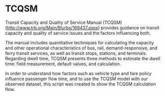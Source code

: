 # TCQSM
Transit Capacity and Quality of Service Manual (TCQSM) (http://www.trb.org/Main/Blurbs/169437.aspx) provides guidance on transit capacity and quality of service issues and the factors influencing both. 

The manual includes quantitative techniques for calculating the capacity and other operational characteristics of bus, rail, demand-responsive, and ferry transit services, as well as transit stops, stations, and terminals. Regarding dwell time, TCQSM presents three methods to estimate the dwell time: field measurement, default values, and calculation. 

In order to understand how factors such as vehicle type and fare policy influence passenger flow time, and to use the TCQSM model with our observed dataset, this script was created to show the TCQSM calculation flow. 
